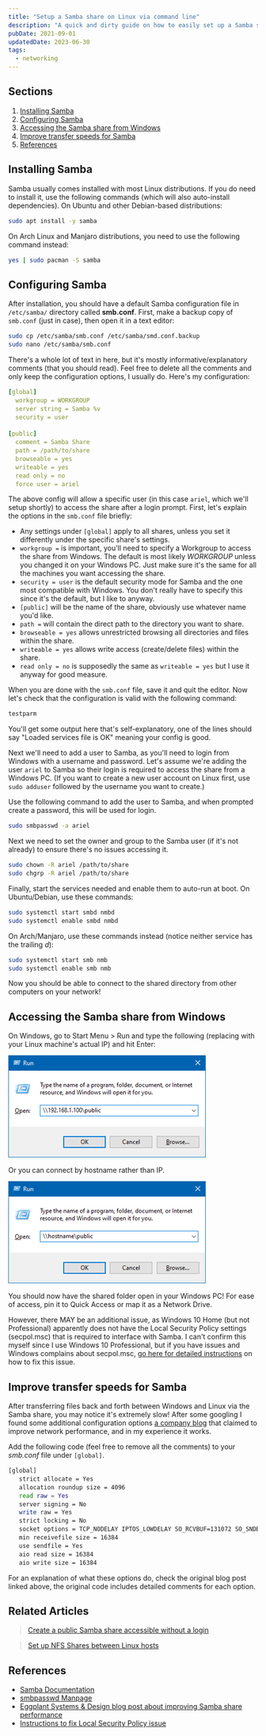 ```yaml
---
title: "Setup a Samba share on Linux via command line"
description: "A quick and dirty guide on how to easily set up a Samba share on Linux that can be accessed from Windows PCs on the same network."
pubDate: 2021-09-01
updatedDate: 2023-06-30
tags:
  - networking
---
```


## Sections

1. [Installing Samba](#install)
2. [Configuring Samba](#config)
3. [Accessing the Samba share from Windows](#access)
4. [Improve transfer speeds for Samba](#speed)
5. [References](#ref)

<div id='install'/>

## Installing Samba

Samba usually comes installed with most Linux distributions. If you do need to install it, use the following commands (which will also auto-install dependencies). On Ubuntu and other Debian-based distributions:

```bash
sudo apt install -y samba
```

On Arch Linux and Manjaro distributions, you need to use the following command instead:

```bash
yes | sudo pacman -S samba
```

<div id='config'/>

## Configuring Samba

After installation, you should have a default Samba configuration file in `/etc/samba/` directory called **smb.conf**. First, make a backup copy of `smb.conf` (just in case), then open it in a text editor:

```bash
sudo cp /etc/samba/smb.conf /etc/samba/smd.conf.backup
sudo nano /etc/samba/smb.conf
```

There's a whole lot of text in here, but it's mostly informative/explanatory comments (that you should read). Feel free to delete all the comments and only keep the configuration options, I usually do. Here's my configuration:

```yaml
[global]
  workgroup = WORKGROUP
  server string = Samba %v
  security = user

[public]
  comment = Samba Share
  path = /path/to/share
  browseable = yes
  writeable = yes
  read only = no
  force user = ariel
```

The above config will allow a specific user (in this case `ariel`, which we'll setup shortly) to access the share after a login prompt. First, let's explain the options in the `smb.conf` file briefly:

- Any settings under `[global]` apply to all shares, unless you set it differently under the specific share's settings.
- `workgroup =` is important, you'll need to specify a Workgroup to access the share from Windows. The default is most likely <em>WORKGROUP</em> unless you changed it on your Windows PC. Just make sure it's the same for all the machines you want accessing the share.
- `security = user` is the default security mode for Samba and the one most compatible with Windows. You don't really have to specify this since it's the default, but I like to anyway.
- `[public]` will be the name of the share, obviously use whatever name you'd like.
- `path =` will contain the direct path to the directory you want to share.
- `browseable = yes` allows unrestricted browsing all directories and files within the share.
- `writeable = yes` allows write access (create/delete files) within the share.
- `read only = no` is supposedly the same as `writeable = yes` but I use it anyway for good measure.

When you are done with the `smb.conf` file, save it and quit the editor. Now let's check that the configuration is valid with the following command:

```bash
testparm
```

You'll get some output here that's self-explanatory, one of the lines should say "Loaded services file is OK" meaning your config is good.

Next we'll need to add a user to Samba, as you'll need to login from Windows with a username and password. Let's assume we're adding the user `ariel` to Samba so their login is required to access the share from a Windows PC. (If you want to create a new user account on Linux first, use `sudo adduser` followed by the username you want to create.)

Use the following command to add the user to Samba, and when prompted create a password, this will be used for login.

```bash
sudo smbpasswd -a ariel
```

Next we need to set the owner and group to the Samba user (if it's not already) to ensure there's no issues accessing it.

```bash
sudo chown -R ariel /path/to/share
sudo chgrp -R ariel /path/to/share
```

Finally, start the services needed and enable them to auto-run at boot. On Ubuntu/Debian, use these commands:

```bash
sudo systemctl start smbd nmbd
sudo systemctl enable smbd nmbd
```

On Arch/Manjaro, use these commands instead (notice neither service has the trailing <em>d</em>):

```bash
sudo systemctl start smb nmb
sudo systemctl enable smb nmb
```

Now you should be able to connect to the shared directory from other computers on your network!

<div id='access'/>

## Accessing the Samba share from Windows

On Windows, go to Start Menu > Run and type the following (replacing with your Linux machine's actual IP) and hit Enter:

![Windows Run](../../img/blog/samba1.png)

Or you can connect by hostname rather than IP.

![Windows Run](../../img/blog/samba2.png)

You should now have the shared folder open in your Windows PC! For ease of access, pin it to Quick Access or map it as a Network Drive.

However, there MAY be an additional issue, as Windows 10 Home (but not Professional) apparently does not have the Local Security Policy settings (secpol.msc) that is required to interface with Samba. I can't confirm this myself since I use Windows 10 Professional, but if you have issues and Windows complains about secpol.msc, <a href="https://www.majorgeeks.com/content/page/how_to_enable_local_security_policy_in_windows_10_home.html" target="_blank">go here for detailed instructions</a> on how to fix this issue.

<div id='speed'/>

## Improve transfer speeds for Samba

After transferring files back and forth between Windows and Linux via the Samba share, you may notice it's extremely slow! After some googling I found some additional configuration options <a href="https://eggplant.pro/blog/faster-samba-smb-cifs-share-performance" target="_blank" rel="noopener noreferrer">a company blog</a> that claimed to improve network performance, and in my experience it works.

Add the following code (feel free to remove all the comments) to your <em>smb.conf</em> file under `[global]`.

```bash
[global]
   strict allocate = Yes
   allocation roundup size = 4096
   read raw = Yes
   server signing = No
   write raw = Yes
   strict locking = No
   socket options = TCP_NODELAY IPTOS_LOWDELAY SO_RCVBUF=131072 SO_SNDBUF=131072
   min receivefile size = 16384
   use sendfile = Yes
   aio read size = 16384
   aio write size = 16384
```

For an explanation of what these options do, check the original blog post linked above, the original code includes detailed comments for each option.

## Related Articles

> [Create a public Samba share accessible without a login](/blog/create-public-samba-share-without-login)

> [Set up NFS Shares between Linux hosts](/blog/setup-nfs-shares-linux)

<div id='ref'/>

## References

- <a href="https://www.samba.org/samba/docs" target="_blank" rel="noopener noreferrer">Samba Documentation</a>
- <a href="https://www.samba.org/samba/docs/current/man-html/smbpasswd.8.html" target="_blank" rel="noopener noreferrer">smbpasswd Manpage</a>
- <a href="https://eggplant.pro/blog/faster-samba-smb-cifs-share-performance" target="_blank" rel="noopener noreferrer">Eggplant Systems & Design blog post about improving Samba share performance</a>
- <a href="https://www.majorgeeks.com/content/page/how_to_enable_local_security_policy_in_windows_10_home.html" target="_blank">Instructions to fix Local Security Policy issue</a>
